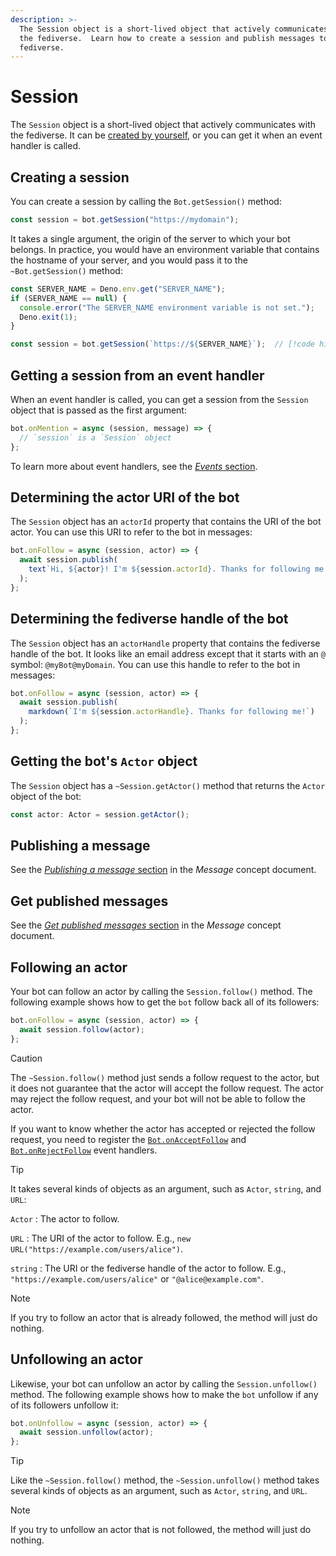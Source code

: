 ```yaml
---
description: >-
  The Session object is a short-lived object that actively communicates with
  the fediverse.  Learn how to create a session and publish messages to the
  fediverse.
---
```


Session
=======

The `Session` object is a short-lived object that actively communicates with
the fediverse.  It can be [created by yourself](#creating-a-session),
or you can get it when an event handler is called.


Creating a session
------------------

You can create a session by calling the `Bot.getSession()` method:

~~~~ typescript
const session = bot.getSession("https://mydomain");
~~~~

It takes a single argument, the origin of the server to which your bot belongs.
In practice, you would have an environment variable that contains the hostname
of your server, and you would pass it to the `~Bot.getSession()` method:

~~~~ typescript
const SERVER_NAME = Deno.env.get("SERVER_NAME");
if (SERVER_NAME == null) {
  console.error("The SERVER_NAME environment variable is not set.");
  Deno.exit(1);
}

const session = bot.getSession(`https://${SERVER_NAME}`);  // [!code highlight]
~~~~


Getting a session from an event handler
---------------------------------------

When an event handler is called, you can get a session from the `Session`
object that is passed as the first argument:

~~~~ typescript
bot.onMention = async (session, message) => {
  // `session` is a `Session` object
};
~~~~

To learn more about event handlers, see the [*Events* section](./events.md).


Determining the actor URI of the bot
------------------------------------

The `Session` object has an `actorId` property that contains the URI of the bot
actor.  You can use this URI to refer to the bot in messages:

~~~~ typescript
bot.onFollow = async (session, actor) => {
  await session.publish(
    text`Hi, ${actor}! I'm ${session.actorId}. Thanks for following me!`
  );
};
~~~~


Determining the fediverse handle of the bot
-------------------------------------------

The `Session` object has an `actorHandle` property that contains the fediverse
handle of the bot.  It looks like an email address except that it starts with
an `@` symbol: `@myBot@myDomain`.  You can use this handle to refer to the bot
in messages:

~~~~ typescript
bot.onFollow = async (session, actor) => {
  await session.publish(
    markdown(`I'm ${session.actorHandle}. Thanks for following me!`)
  );
};
~~~~


Getting the bot's `Actor` object
--------------------------------

The `Session` object has a `~Session.getActor()` method that returns the `Actor`
object of the bot:

~~~~ typescript
const actor: Actor = session.getActor();
~~~~


Publishing a message
--------------------

See the [*Publishing a message* section](./message.md#publishing-a-message)
in the *Message* concept document.


Get published messages
----------------------

See the [*Get published messages* section](./message.md#get-published-messages)
in the *Message* concept document.


Following an actor
------------------

Your bot can follow an actor by calling the `Session.follow()` method.
The following example shows how to get the `bot` follow back all of its
followers:

~~~~ typescript
bot.onFollow = async (session, actor) => {
  await session.follow(actor);
};
~~~~

> [!CAUTION]
> The `~Session.follow()` method just sends a follow request to the actor,
> but it does not guarantee that the actor will accept the follow request.
> The actor may reject the follow request, and your bot will not be able to
> follow the actor.
>
> If you want to know whether the actor has accepted or rejected the follow
> request, you need to register
> the [`Bot.onAcceptFollow`](./events.md#accept-follow) and
> [`Bot.onRejectFollow`](./events.md#reject-follow) event handlers.

> [!TIP]
> It takes several kinds of objects as an argument, such as `Actor`, `string`,
> and `URL`:
>
> `Actor`
> :   The actor to follow.
>
> `URL`
> :   The URI of the actor to follow.
>     E.g., `new URL("https://example.com/users/alice")`.
>
> `string`
> :   The URI or the fediverse handle of the actor to follow.
>     E.g., `"https://example.com/users/alice"` or `"@alice@example.com"`.

> [!NOTE]
> If you try to follow an actor that is already followed, the method will just
> do nothing.


Unfollowing an actor
--------------------

Likewise, your bot can unfollow an actor by calling the `Session.unfollow()`
method.  The following example shows how to make the `bot` unfollow if any of
its followers unfollow it:

~~~~ typescript
bot.onUnfollow = async (session, actor) => {
  await session.unfollow(actor);
};
~~~~

> [!TIP]
> Like the `~Session.follow()` method, the `~Session.unfollow()` method takes
> several kinds of objects as an argument, such as `Actor`, `string`, and `URL`.

> [!NOTE]
> If you try to unfollow an actor that is not followed, the method will just
> do nothing.
